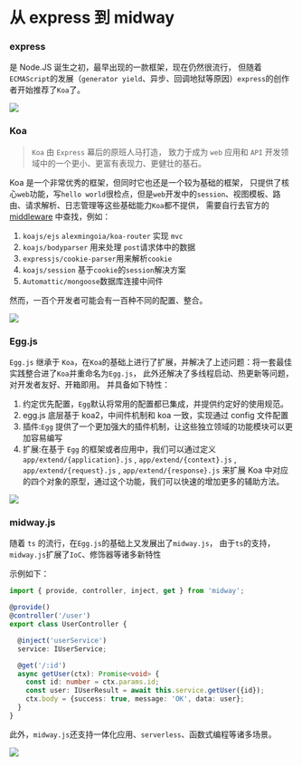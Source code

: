 # 从 express 到 midway

### express

是 Node.JS 诞生之初，最早出现的一款框架，现在仍然很流行，
但随着`ECMAScript`的发展（`generator yield`、异步、回调地狱等原因）`express`的创作者开始推荐了`Koa`了。

![](https://fudongdong-statics.oss-cn-beijing.aliyuncs.com/images/20220327/e2442616a29b4fe8a5d3a9ecdf338a35.png?x-oss-process=image/resize,w_800/quality,q_80)


### Koa

> `Koa` 由 `Express` 幕后的原班人马打造， 致力于成为 `web` 应用和 `API` 开发领域中的一个更小、更富有表现力、更健壮的基石。

Koa 是一个非常优秀的框架，但同时它也还是一个较为基础的框架，
只提供了核心`web`功能，写`hello world`很检点，但是`web`开发中的`session`、视图模板、路由、请求解析、日志管理等这些基础能力`Koa`都不提供，
需要自行去官方的 [middleware](https://github.com/koajs/koa/wiki#middleware) 中查找，例如：

1. `koajs/ejs` `alexmingoia/koa-router` 实现 `mvc`
2. `koajs/bodyparser` 用来处理 `post`请求体中的数据
3. `expressjs/cookie-parser`用来解析`cookie`
4. `koajs/session` 基于`cookie`的`session`解决方案
5. `Automattic/mongoose`数据库连接中间件

然而，一百个开发者可能会有一百种不同的配置、整合。

![](https://fudongdong-statics.oss-cn-beijing.aliyuncs.com/images/20220327/3c027342d0e14401b7bae07b181a45f7.png?x-oss-process=image/resize,w_800/quality,q_80)



### Egg.js

`Egg.js` 继承于 `Koa`，在`Koa`的基础上进行了扩展，并解决了上述问题：将一套最佳实践整合进了`Koa`并重命名为`Egg.js`，
此外还解决了多线程启动、热更新等问题，对开发者友好、开箱即用。
并具备如下特性：

1. 约定优先配置，`Egg`默认将常用的配置都已集成，并提供约定好的使用规范。
2. egg.js 底层基于 koa2，中间件机制和 koa 一致，实现通过 config 文件配置
3. 插件:`Egg` 提供了一个更加强大的插件机制，让这些独立领域的功能模块可以更加容易编写
4. 扩展:在基于 `Egg` 的框架或者应用中，我们可以通过定义 
`app/extend/{application}.js` , `app/extend/{context}.js` , `app/extend/{request}.js` , `app/extend/{response}.js` 来扩展 Koa 中对应的四个对象的原型，通过这个功能，我们可以快速的增加更多的辅助方法。

![](https://fudongdong-statics.oss-cn-beijing.aliyuncs.com/images/20220327/eba932cbdfcf4017995ec40742d8fff8.png?x-oss-process=image/resize,w_800/quality,q_80)

### midway.js

随着 `ts` 的流行，在`Egg.js`的基础上又发展出了`midway.js`，
由于`ts`的支持，`midway.js`扩展了`IoC`、修饰器等诸多新特性

示例如下：
```TypeScript
import { provide, controller, inject, get } from 'midway';

@provide()
@controller('/user')
export class UserController {

  @inject('userService')
  service: IUserService;

  @get('/:id')
  async getUser(ctx): Promise<void> {
    const id: number = ctx.params.id;
    const user: IUserResult = await this.service.getUser({id});
    ctx.body = {success: true, message: 'OK', data: user};
  }
}
```

此外，`midway.js`还支持一体化应用、`serverless`、函数式编程等诸多场景。

![](https://fudongdong-statics.oss-cn-beijing.aliyuncs.com/images/20220327/5ae1c57f624f4f14ab1e76c5134a66a8.png?x-oss-process=image/resize,w_800/quality,q_80)
